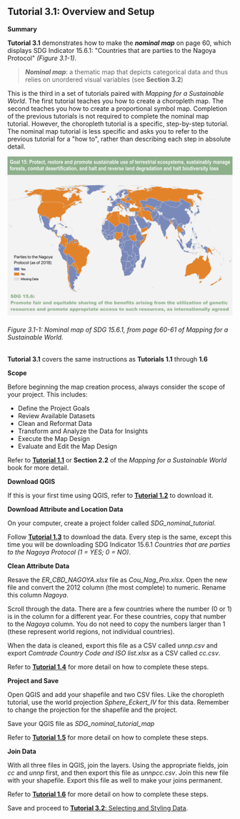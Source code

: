 ## Tutorial 3.1: Overview and Setup

**Summary**

**Tutorial 3.1** demonstrates how to make the ***nominal map*** on page 60, which displays SDG Indicator 15.6.1: "Countries that are parties to the Nagoya Protocol" *(Figure 3.1-1)*.

> ***Nominal map***: a thematic map that depicts categorical data and thus relies on unordered visual variables (see **Section 3.2**)

This is the third in a set of tutorials paired with *Mapping for a Sustainable World*. The first tutorial teaches you how to create a choropleth map. The second teaches you how to create a proportional symbol map. Completion of the previous tutorials is not required to complete the nominal map tutorial. However, the choropleth tutorial is a specific, step-by-step tutorial. The nominal map tutorial is less specific and asks you to refer to the previous tutorial for a "how to", rather than describing each step in absolute detail.

![](3.1_nominal_setup_images/image_0.png)

###### Figure 3.1-1: Nominal map of SDG 15.6.1, from page 60-61 of *Mapping for a Sustainable World*.

**Tutorial 3.1** covers the same instructions as **Tutorials 1.1** through **1.6**

**Scope**

Before beginning the map creation process, always consider the scope of your project. This includes: 

* Define the Project Goals
* Review Available Datasets
* Clean and Reformat Data
* Transform and Analyze the Data for Insights
* Execute the Map Design
* Evaluate and Edit the Map Design

Refer to [**Tutorial 1.1**](/1_Choropleth/1.1_Scope.md) or **Section 2.2** of the *Mapping for a Sustainable World* book for more detail.

**Download QGIS**

If this is your first time using QGIS, refer to [**Tutorial 1.2**](/1_Choropleth/1.2_Download_QGIS.md) to download it.

**Download Attribute and Location Data**

On your computer, create a project folder called *SDG_nominal_tutorial*. 

Follow [**Tutorial 1.3**](/1_Choropleth/1.3_Download_Data.md) to download the data. Every step is the same, except this time you will be downloading SDG Indicator 15.6.1 *Countries that are parties to the Nagoya Protocol (1 = YES; 0 = NO)*. 

**Clean Attribute Data**

Resave the *ER_CBD_NAGOYA.xlsx* file as *Cou_Nag_Pro.xlsx*. Open the new file and convert the 2012 column (the most complete) to numeric. Rename this column *Nagoya*. 

Scroll through the data. There are a few countries where the number (0 or 1) is in the column for a different year. For these countries, copy that number to the *Nagoya* column. You do not need to copy the numbers larger than 1 (these represent world regions, not individual countries).

When the data is cleaned, export this file as a CSV called *unnp.csv* and export *Comtrade Country Code and ISO list.xlsx* as a CSV called *cc.csv*.

Refer to [**Tutorial 1.4**](/1_Choropleth/1.4_Clean_Data.md) for more detail on how to complete these steps.

**Project and Save**

Open QGIS and add your shapefile and two CSV files. Like the choropleth tutorial, use the world projection *Sphere_Eckert_IV* for this data. Remember to change the projection for the shapefile and the project. 

Save your QGIS file as *SDG_nominal_tutorial_map*

Refer to [**Tutorial 1.5**](/1_Choropleth/1.5_Project_and_Save.md) for more detail on how to complete these steps.

**Join Data**

With all three files in QGIS, join the layers. Using the appropriate fields, join *cc* and *unnp* first, and then export this file as *unnpcc.csv*. Join this new file with your shapefile. Export this file as well to make your joins permanent. 

Refer to [**Tutorial 1.6**](/1_Choropleth/1.6_Add_Data.md) for more detail on how to complete these steps.

Save and proceed to [**Tutorial 3.2**: Selecting and Styling Data](/3_Nominal/3.2_select_and_style.md).

